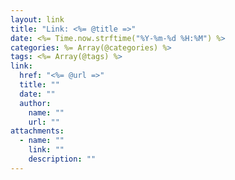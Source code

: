 ```yaml
---
layout: link
title: "Link: <%= @title =>"
date: <%= Time.now.strftime("%Y-%m-%d %H:%M") %>
categories: %= Array(@categories) %>
tags: <%= Array(@tags) %>
link:
  href: "<%= @url =>"
  title: ""
  date: "" 
  author:
    name: ""
    url: ""
attachments:
  - name: ""
    link: ""
    description: ""
---
```

